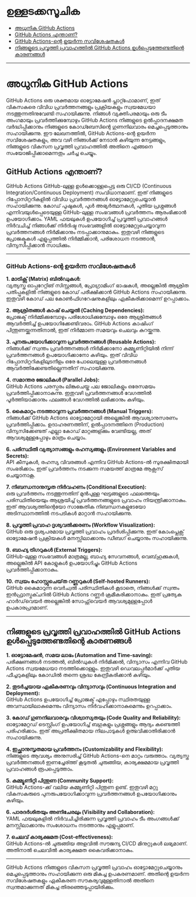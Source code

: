 # ഉള്ളടക്കസൂചിക  

- [അധുനിക GitHub Actions](#അധുനിക-github-actions)  
- [GitHub Actions എന്താണ്?](#github-actions-എന്താണ്)  
- [GitHub Actions-ന്റെ ഉയർന്ന സവിശേഷതകൾ](#github-actions-ന്റെ-ഉയർന്ന-സവിശേഷതകൾ)  
- [നിങ്ങളുടെ പ്രവൃത്തി പ്രവാഹത്തിൽ GitHub Actions ഉൾപ്പെടുത്തേണ്ടതിന്റെ കാരണങ്ങൾ](#നിങ്ങളുടെ-പ്രവൃത്തി-പ്രവാഹത്തിൽ-github-actions-ഉൾപ്പെടുത്തേണ്ടതിന്റെ-കാരണങ്ങൾ)  

---  

# അധുനിക GitHub Actions  

GitHub Actions ഒരു ശക്തമായ ഓട്ടോമേഷൻ പ്ലാറ്റ്ഫോമാണ്, ഇത് വികസകരെ വിവിധ പ്രവർത്തനങ്ങളും പ്രക്രിയകളും സ്വയമേധയാ നടത്തുന്നതിനുവേണ്ടി സഹായിക്കുന്നു. നിങ്ങൾ വ്യക്തിപരമായും ഒരു ടീം അംഗമായും പ്രവർത്തിക്കുമ്പോഴും GitHub Actions നിങ്ങളുടെ ഉൽപ്പാദനക്ഷമത വർദ്ധിപ്പിക്കാനും നിങ്ങളുടെ കോഡ്ബേസിന്റെ ഗുണനിലവാരം മെച്ചപ്പെടുത്താനും സഹായിക്കുന്നു. ഈ ലേഖനത്തിൽ, GitHub Actions-ന്റെ ഉയർന്ന സവിശേഷതകളും, അവ വഴി നിങ്ങൾക്ക് നേടാൻ കഴിയുന്ന നേട്ടങ്ങളും, നിങ്ങളുടെ വികസന പ്രവൃത്തി പ്രവാഹത്തിൽ അതിനെ എങ്ങനെ സംയോജിപ്പിക്കാമെന്നതും ചർച്ച ചെയ്യും.  

## GitHub Actions എന്താണ്?  

GitHub Actions GitHub-ലുള്ള ഉൾക്കൊള്ളപ്പെട്ട ഒരു CI/CD (Continuous Integration/Continuous Deployment) സംവിധാനമാണ്. ഇത് നിങ്ങളുടെ റിപ്പോസിറ്ററികളിൽ വിവിധ പ്രവർത്തനങ്ങൾ ഓട്ടോമേറ്റുചെയ്യാൻ സഹായിക്കുന്നു. കോഡ് പുഷുകൾ, പുൾ അഭ്യർത്ഥനകൾ, പുതിയ പ്രശ്നങ്ങൾ എന്നിവയുൾപ്പെടെയുള്ള GitHub-ലുള്ള സംഭവങ്ങൾ പ്രവർത്തനം ആരംഭിക്കാൻ ഉപയോഗിക്കാം. YAML ഫയലുകൾ ഉപയോഗിച്ച് പ്രവൃത്തി പ്രവാഹങ്ങൾ നിർവചിച്ച് നിങ്ങൾക്ക് നിർദിഷ്ട സംഭവങ്ങളിൽ ഓട്ടോമേറ്റുചെയ്യാവുന്ന പ്രവർത്തനങ്ങൾ നിർമിക്കാനും നടപ്പാക്കാനുമാകും. ഇതുവഴി നിങ്ങളുടെ പ്രോജക്ടുകൾ എളുപ്പത്തിൽ നിർമ്മിക്കാൻ, പരിശോധന നടത്താൻ, വിന്യസിപ്പിക്കാൻ സാധിക്കും.  

---

### GitHub Actions-ന്റെ ഉയർന്ന സവിശേഷതകൾ  

**1. മാട്രിക്സ് (Matrix) ബിൽഡുകൾ:**  
വ്യത്യസ്ത ഓപ്പറേറ്റിങ് സിസ്റ്റങ്ങൾ, പ്രോഗ്രാമിംഗ് ഭാഷകൾ, അല്ലെങ്കിൽ ആശ്രിത പതിപ്പുകളിൽ നിങ്ങളുടെ കോഡ് പരീക്ഷിക്കാൻ GitHub Actions സഹായിക്കുന്നു. ഇതുവഴി കോഡ് പല കോൺഫിഗറേഷനുകളിലും ഏകീകരിക്കാമെന്ന് ഉറപ്പാക്കാം.  

**2. ആശ്രിതങ്ങൾ കാഷ് ചെയ്യൽ (Caching Dependencies):**  
പ്രോജക്ട് നിർമ്മിക്കുമ്പോഴും പരിശോധിക്കുമ്പോഴും ഒരേ ആശ്രിതങ്ങൾ ആവർത്തിച്ച് ഉപയോഗിക്കേണ്ടിവരാം. GitHub Actions കാഷിംഗ് പിന്തുണയ്ക്കുന്നതിനാൽ, ഇത് നിർമ്മാണ സമയവും ചെലവും കുറയ്ക്കുന്നു.  

**3. പുനരുപയോഗിക്കാവുന്ന പ്രവർത്തനങ്ങൾ (Reusable Actions):**  
നിങ്ങൾക്ക് സ്വന്തം പ്രവർത്തനങ്ങൾ നിർമിക്കാനോ കമ്മ്യൂണിറ്റിയിൽ നിന്ന് പ്രവർത്തനങ്ങൾ ഉപയോഗിക്കാനോ കഴിയും. ഇത് വിവിധ റിപ്പോസിറ്ററികളിലുടനീളം ഒരേ പോലെയുള്ള പ്രവർത്തനങ്ങൾ ആവർത്തിക്കേണ്ടതില്ലെന്നതിന് സഹായിക്കുന്നു.  

**4. സമാന്തര ജോലികൾ (Parallel Jobs):**  
GitHub Actions പരസ്പരം ലിങ്കുചെയ്ത പല ജോലികളും ഒരേസമയം പ്രവർത്തിപ്പിക്കാനാകുന്നു. ഇതുവഴി പ്രവർത്തനങ്ങൾ വേഗത്തിൽ പൂർത്തിയാക്കാനും ഫലങ്ങൾ വേഗത്തിൽ ലഭിക്കാനും കഴിയും.  

**5. കൈമാറ്റം നടത്താവുന്ന പ്രവർത്തനങ്ങൾ (Manual Triggers):**  
നിങ്ങൾക്ക് GitHub Actions ഓട്ടോമേറ്റായി അല്ലെങ്കിൽ ആവശ്യാനുസരണം പ്രവർത്തിപ്പിക്കാം. ഉദാഹരണത്തിന്, ഉൽപ്പാദനത്തിനെ (Production) വിന്യസിക്കേണ്ടത് എല്ലാ കോഡ് മാറ്റങ്ങള്ക്കും വേണ്ടിയല്ല, അത് ആവശ്യമുള്ളപ്പോഴും മാത്രം ചെയ്യാം.  

**6. പരിസ്ഥിതി വ്യത്യാസങ്ങളും രഹസ്യങ്ങളും (Environment Variables and Secrets):**  
API കീസുകൾ, രഹസ്യ വിവരങ്ങൾ എന്നിവ GitHub Actions-ൽ സുരക്ഷിതമായി സംഭരിക്കാം. ഇത് പ്രവർത്തനം നടക്കുന്ന സമയത്ത് മാത്രമേ ആക്സസ് ചെയ്യാനാകൂ.  

**7. നിബന്ധനാനുസൃത നിർവഹണം (Conditional Execution):**  
ഒരു പ്രവർത്തനം നടത്തുന്നതിന് മുൻപുള്ള ഘട്ടങ്ങളുടെ ഫലത്തെയും പരിസ്ഥിതിയെയും ആശ്രയിച്ച് പ്രവർത്തനങ്ങളുടെ പ്രവാഹം നിയന്ത്രിക്കാനാകും. ഇത് ആവശ്യത്തിന്റെയോ സാങ്കേതിക നിബന്ധനകളുടേയോ അടിസ്ഥാനത്തിൽ നടപടികൾ മാറ്റാൻ സഹായിക്കുന്നു.  

**8. പ്രവൃത്തി പ്രവാഹ ദൃശ്യവൽക്കരണം (Workflow Visualization):**  
GitHub ഒരു ദൃശ്യപരമായ പ്രവൃത്തി പ്രവാഹം പ്രദർശിപ്പിക്കുന്നു. ഇത് കോംപ്ലെക്സ് ഓട്ടോമേഷൻ പ്രക്രിയകൾ മനസ്സിലാക്കാനും ഡീബഗ് ചെയ്യാനും സഹായിക്കുന്നു.  

**9. ബാഹ്യ ട്രിഗറുകൾ (External Triggers):**  
GitHub-ലുള്ള സംഭവങ്ങൾ മാത്രമല്ല, ബാഹ്യ സേവനങ്ങൾ, വെബ്‌ഹുക്കുകൾ, അല്ലെങ്കിൽ API കോളുകൾ ഉപയോഗിച്ചും GitHub Actions പ്രവർത്തിപ്പിക്കാനാകും.  

**10. സ്വയം ഹോസ്റ്റുചെയ്‌ത റണ്ണറുകൾ (Self-hosted Runners):**  
GitHub കൈമാറുന്ന വെർച്വൽ പരിസ്ഥിതികൾ കൂടാതെ, നിങ്ങൾക്ക് സ്വന്തം ഇൻഫ്രാസ്ട്രക്ചറിൽ GitHub Actions റണ്ണർ ക്രമീകരിക്കാനാകും. ഇത് പ്രത്യേക ഹാർഡ്‌വെയർ അല്ലെങ്കിൽ സോഫ്റ്റ്‌വെയർ ആവശ്യമുള്ളപ്പോൾ ഉപകാരപ്രദമാണ്.  

---

## നിങ്ങളുടെ പ്രവൃത്തി പ്രവാഹത്തിൽ GitHub Actions ഉൾപ്പെടുത്തേണ്ടതിന്റെ കാരണങ്ങൾ  

**1. ഓട്ടോമേഷൻ, സമയ ലാഭം (Automation and Time-saving):**  
പരീക്ഷണങ്ങൾ നടത്തൽ, ബിൽഡുകൾ നിർമിക്കൽ, വിന്യാസം എന്നിവ GitHub Actions സ്വയമേധയാ നടത്തിക്കൊള്ളും. ഇതുവഴി ഡെവലപ്പർമാർക്ക് പുതിയ ഫീച്ചറുകളിലും കോഡിൽ തന്നെ ശ്രദ്ധ കേന്ദ്രീകരിക്കാൻ കഴിയും.  

**2. തുടർച്ചയായ ഏകീകരണവും വിന്യാസവും (Continuous Integration and Deployment):**  
GitHub Actions ഉപയോഗിച്ച് പ്രോജക്ട് എപ്പോഴും സ്ഥിരതയുള്ള അവസ്ഥയിലാകുമെന്നും വിന്യാസം നിർവഹിക്കാനാകുമെന്നും ഉറപ്പാക്കാം.  

**3. കോഡ് ഗുണനിലവാരവും വിശ്വാസ്യതയും (Code Quality and Reliability):**  
ഓട്ടോമേറ്റഡ് ടെസ്റ്റിംഗ് ഉപയോഗിച്ച് ബഗുകളും പ്രശ്നങ്ങളും ആദ്യം കണ്ടെത്തി പരിഹരിക്കാം. ഇത് അപ്രതീക്ഷിതമായ നിലപാടുകൾ ഉത്ഭവിക്കാതിരിക്കാൻ സഹായിക്കുന്നു.  

**4. ഇച്ഛാനുസൃതമായ പ്രവർത്തനം (Customizability and Flexibility):**  
നിങ്ങളുടെ ആവശ്യം അനുസരിച്ച് GitHub Actions-നെ മാറ്റം വരുത്താം. വ്യത്യസ്ത പ്രവർത്തനങ്ങൾ ഇണച്ചേര്ത്ത് കൂടുതൽ ചുരുങ്ങിയ, കാര്യക്ഷമമായ പ്രവൃത്തി പ്രവാഹങ്ങൾ രൂപപ്പെടുത്താം.  

**5. കമ്മ്യൂണിറ്റി പിന്തുണ (Community Support):**  
GitHub Actions-ക്ക് വലിയ കമ്മ്യൂണിറ്റി പിന്തുണ ഉണ്ട്. ഇതുവഴി മറ്റു വികസകരുടെ പുനരുപയോഗിക്കാവുന്ന പ്രവർത്തനങ്ങൾ ഉപയോഗിക്കാനും കഴിയും.  

**6. പാരദർശിതയും അണിചേരലും (Visibility and Collaboration):**  
YAML ഫയലുകളിൽ നിർവചിച്ചിരിക്കുന്ന പ്രവൃത്തി പ്രവാഹം ടീം അംഗങ്ങൾക്ക് മനസ്സിലാക്കാനും സംശോധനം നടത്താനും എളുപ്പമാണ്.  

**7. ചെലവ് കാര്യക്ഷമത (Cost-effectiveness):**  
GitHub Actions-ൽ ചുരുങ്ങിയ അളവിൽ സൗജന്യ CI/CD മിനുറ്റുകൾ ലഭ്യമാണ്. അതിനാൽ ചെലവിൽ കാര്യക്ഷമത കൈവരിക്കാനാകും.  

---

GitHub Actions നിങ്ങളുടെ വികസന പ്രവൃത്തി പ്രവാഹം ഓട്ടോമേറ്റുചെയ്യാനും മെച്ചപ്പെടുത്താനും സഹായിക്കുന്ന ഒരു മികച്ച ഉപകരണമാണ്. അതിന്റെ ഉയർന്ന സവിശേഷതകളും ഏകീകരണ സൗകര്യവുമുള്ളതിനാൽ അതിനെ സ്വന്തമാക്കുന്നത് മികച്ച തിരഞ്ഞെടുപ്പായിരിക്കും.  

